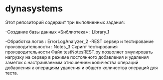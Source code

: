 # dynasystems
Этот репозиторий содержит три выполненных задания:  

-Создание базы данных «Библиотека» : Library_1  

-Обработка логов : ErrorLogAnalyzer_2
-REST сервер и тестирование производительности : Notes_3
Скрипт тестирования производительности
Файл testNotesREST.py позволяет эмулировать нагрузку на сервер в режиме постоянного добавления и удаления заметок с настраиваемым отношением количества операций добавления к операциям удаления и общего количества операций для теста.
